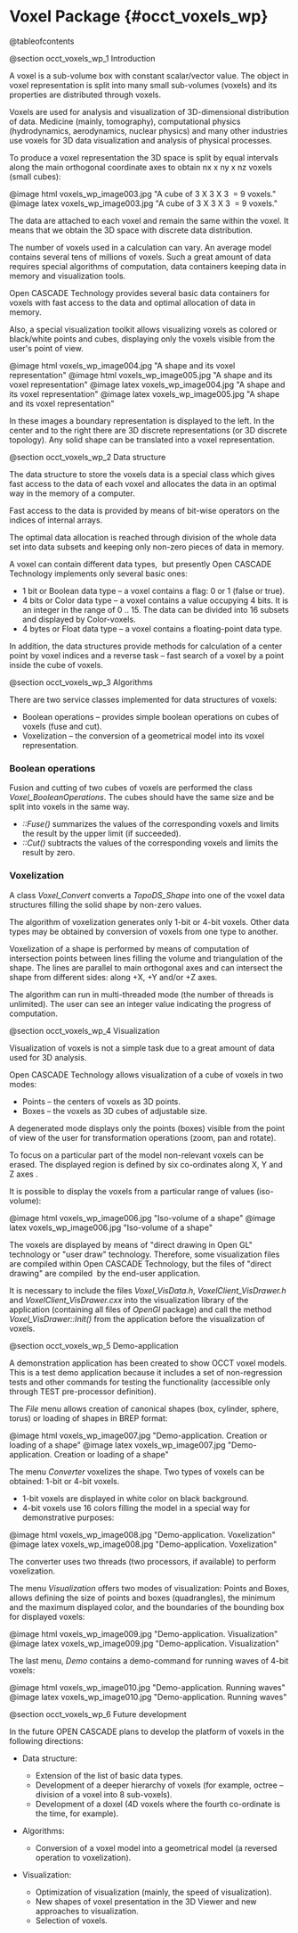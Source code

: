 Voxel Package {#occt_voxels_wp}
========================

@tableofcontents 
 
@section occt_voxels_wp_1 Introduction

  A voxel is a sub-volume box with constant  scalar/vector value. 
  The object in voxel representation is split into many  small sub-volumes (voxels) 
  and its properties are distributed through voxels.  
  
  Voxels are used for analysis and visualization of  3D-dimensional distribution of data. 
  Medicine (mainly, tomography),  computational physics (hydrodynamics, aerodynamics, nuclear physics) 
  and many  other industries use voxels for 3D data visualization and analysis of physical  processes.  
  
  To produce a voxel representation the 3D space is split by equal intervals 
  along the main orthogonal coordinate axes to obtain nx  x ny x nz voxels (small cubes):  

@image html voxels_wp_image003.jpg "A cube of 3 X 3 X 3  = 9 voxels."
@image latex voxels_wp_image003.jpg "A cube of 3 X 3 X 3  = 9 voxels."

  The data are attached to each voxel and remain the same  within the voxel. 
  It means that we obtain the 3D space with discrete data distribution.  
  
  The number of voxels used in a calculation can vary. 
  An  average model contains several tens of millions of voxels. 
  Such a great amount  of data requires special algorithms of computation, 
  data containers keeping  data in memory and visualization tools.  
  
  Open CASCADE Technology provides several basic data containers for voxels 
  with fast access to the data and optimal allocation of  data in memory.   
  
  Also, a special visualization toolkit allows visualizing voxels 
  as colored or black/white points and cubes, displaying only the voxels 
  visible from the user's point of view.  

@image html voxels_wp_image004.jpg "A shape and its voxel representation"
@image html voxels_wp_image005.jpg  "A shape and its voxel representation"
@image latex voxels_wp_image004.jpg "A shape and its voxel representation"
@image latex voxels_wp_image005.jpg "A shape and its voxel representation"

In these images a boundary representation is displayed to the  left.  In the center and to the right there are 3D discrete representations (or  3D discrete topology).  Any solid shape can be translated into a voxel  representation.  

@section occt_voxels_wp_2 Data structure

  The data structure to store the voxels data is a  special class which gives 
  fast access to the data of each voxel and allocates the data in an optimal way in the memory of a computer.
  
  Fast access to the data is provided by means of  bit-wise operators on the indices of internal arrays.  
  
  The optimal data allocation is reached through  division 
  of the whole data set into data subsets and keeping only non-zero  pieces of data in memory.  
  
  A voxel can contain different data types,  
  but  presently Open CASCADE Technology implements only several basic ones:  
  * 1 bit or Boolean data type – a voxel contains a flag: 0 or 1  (false or true).
  * 4 bits or Color data type – a voxel contains a value occupying 4  bits.
  It is an integer in the range of 0 .. 15. The data can be divided into 16  subsets and displayed by Color-voxels.
  * 4 bytes or Float data type – a voxel contains a floating-point  data type.

  In addition, the data structures provide methods for calculation of a center point 
  by voxel indices and a reverse task – fast search  of a voxel by a point inside the cube of voxels.

@section occt_voxels_wp_3 Algorithms

  There are two service classes implemented for data  structures of voxels:  

  * Boolean operations – provides simple boolean operations on cubes  of voxels (fuse and cut).
  * Voxelization – the conversion of a geometrical model into its voxel representation.
  
### Boolean operations 

Fusion and cutting of two cubes of voxels are performed the class *Voxel_BooleanOperations*.   The cubes should have the same size and be split into voxels in the same way.
* <i>::Fuse()</i> summarizes the values of the corresponding  voxels and limits the result by the upper limit (if succeeded).  
* <i>::Cut()</i> subtracts the values of the corresponding  voxels and limits the result by zero.  

### Voxelization 

A class *Voxel_Convert* converts a *TopoDS_Shape*   into one of the voxel data structures filling the  solid shape by non-zero values.  

The algorithm of voxelization generates only 1-bit or  4-bit voxels.   Other data types may be obtained by conversion of voxels from one  type to another.  

Voxelization of a shape is performed by means of computation of intersection points  between lines filling the volume and  triangulation of the shape.  The lines are parallel to main orthogonal axes and  can intersect the shape from different sides: along +X, +Y and/or +Z axes.  
  
The algorithm can run in multi-threaded mode (the number  of threads is unlimited).   The user can see an integer value indicating the  progress of computation.  

@section occt_voxels_wp_4 Visualization

  Visualization of voxels is not a simple task due to a  great amount of data used for 3D analysis.  
  
  Open CASCADE Technology allows visualization of a cube of voxels in two modes:  
  * Points – the centers of voxels as 3D points.
  * Boxes – the voxels as 3D cubes of adjustable size.
  
  A degenerated mode displays only the points (boxes) visible 
  from the point of view of the user for transformation operations (zoom, pan and  rotate).  
  
  To focus on a particular part of the model non-relevant voxels can be erased. 
  The displayed region is defined by six co-ordinates along  X, Y and Z axes .  
  
  It is possible to display the voxels from a particular range of values (iso-volume):  

@image html voxels_wp_image006.jpg  "Iso-volume of a shape"
@image latex voxels_wp_image006.jpg  "Iso-volume of a shape"

The voxels are displayed by means of "direct drawing  in Open GL" technology or "user draw" technology.   Therefore, some visualization  files are compiled within Open CASCADE Technology, but the files of "direct  drawing" are compiled  by the end-user application.  
  
It is necessary to include the files *Voxel_VisData.h*,  *VoxelClient_VisDrawer.h* and *VoxelClient_VisDrawer.cxx*   into the  visualization library of the application (containing all files of *OpenGl*  package) and call the method *Voxel_VisDrawer::Init()* from the  application before the visualization of voxels.  

@section occt_voxels_wp_5 Demo-application

  A demonstration application has been created to show  OCCT voxel models. 
  This is a test demo application because it includes a set of  non-regression tests 
  and other commands for testing the functionality  (accessible only through TEST pre-processor definition).  
  
  The *File* menu allows creation of canonical  shapes (box, cylinder, sphere, torus) or loading of shapes in BREP format:  

@image html voxels_wp_image007.jpg "Demo-application. Creation or loading of a shape"
@image latex voxels_wp_image007.jpg "Demo-application. Creation or loading of a shape"

The menu *Converter* voxelizes the shape.   Two  types of voxels can be obtained: 1-bit or 4-bit voxels. 
  * 1-bit voxels are displayed in white color on black background. 
  * 4-bit voxels use 16 colors filling the model in a special way for demonstrative purposes:  

@image html voxels_wp_image008.jpg "Demo-application.  Voxelization"
@image latex voxels_wp_image008.jpg "Demo-application.  Voxelization"

  The converter uses two threads (two processors, if  available) to perform voxelization.  
  
  The menu *Visualization* offers two modes of  visualization: Points and Boxes, 
  allows defining the size of points and boxes  (quadrangles), 
  the minimum and the maximum displayed color, and the boundaries of the bounding box for displayed voxels:  

@image html voxels_wp_image009.jpg "Demo-application.  Visualization"
@image latex voxels_wp_image009.jpg "Demo-application.  Visualization"

  The last menu, *Demo* contains a demo-command for  running waves of 4-bit voxels:  

@image html voxels_wp_image010.jpg  "Demo-application.  Running waves"
@image latex voxels_wp_image010.jpg  "Demo-application.  Running waves"

@section occt_voxels_wp_6 Future development

In the future OPEN CASCADE  plans to develop the platform of voxels in the following directions:  
  * Data structure:
    * Extension of the list of basic data types.  
    * Development of a deeper hierarchy of voxels (for example, octree  – division of a voxel into 8 sub-voxels).  
    * Development of a doxel (4D voxels where the fourth co-ordinate is  the time, for example).  
	
  * Algorithms:
    * Conversion of a voxel model into a geometrical model (a reversed  operation to voxelization).  
	
  * Visualization:
    * Optimization of visualization (mainly, the speed of  visualization).  
    * New shapes of voxel presentation in the 3D Viewer and new  approaches to visualization.  
    * Selection of voxels.  
 
